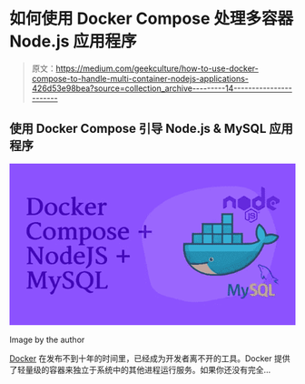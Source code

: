 # 如何使用 Docker Compose 处理多容器 Node.js 应用程序

> 原文：<https://medium.com/geekculture/how-to-use-docker-compose-to-handle-multi-container-nodejs-applications-426d53e98bea?source=collection_archive---------14----------------------->

## 使用 Docker Compose 引导 Node.js & MySQL 应用程序

![](img/c5d9801389f146891774fffe8618927d.png)

Image by the author

[Docker](https://www.docker.com/) 在发布不到十年的时间里，已经成为开发者离不开的工具。Docker 提供了轻量级的容器来独立于系统中的其他进程运行服务。如果你还没有完全…
